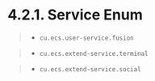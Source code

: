# 4.2.1. Service Enum

> - `cu.ecs.user-service.fusion`

> - `cu.ecs.extend-service.terminal`

> - `cu.ecs.extend-service.social`
